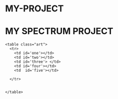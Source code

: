 # MY-PROJECT
<!DOCTYPE html>
<html lang="en" dir="ltr">
  <head>
    <meta charset="utf-8">
    <title></title>
    <link href="https://fonts.googleapis.com/css?family=Monoton|Roboto+Mono" rel="stylesheet">
    <link rel="stylesheet" href="Part3_master.css">
  </head>
  <body>
    <h1>MY SPECTRUM PROJECT</h1>

    <table class="art">
      <tr>
        <td id='one'></td>
        <td id='two'></td>
        <td id='three'> </td>
        <td id='four'></td>
        <td  id='five'></td>

      </tr>


    </table>
  </body>
</html>

